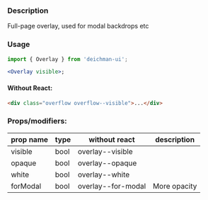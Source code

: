 ### Description

Full-page overlay, used for modal backdrops etc

### Usage

```jsx
import { Overlay } from 'deichman-ui';

<Overlay visible>;
```

#### Without React:

```html
<div class="overflow overflow--visible">...</div>
```

### Props/modifiers:

| prop name | type | without react      | description  |
| --------- | ---- | ------------------ | ------------ |
| visible   | bool | overlay--visible   |              |
| opaque    | bool | overlay--opaque    |              |
| white     | bool | overlay--white     |              |
| forModal  | bool | overlay--for-modal | More opacity |
